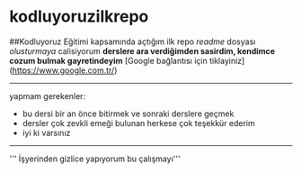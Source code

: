 # kodluyoruzilkrepo
##Kodluyoruz Eğitimi kapsamında açtığım ilk repo
*readme* dosyası _olusturmaya_ calisiyorum 
__derslere ara verdiğimden sasirdim, kendimce cozum bulmak gayretindeyim__
[Google bağlantısı için tiklayiniz] (https://www.google.com.tr/)
***********************************
yapmam gerekenler:
* bu dersi bir an önce bitirmek ve sonraki derslere geçmek
* dersler çok zevkli emeği bulunan herkese çok teşekkür ederim
* iyi ki varsınız
-------------------------------------------------
''' İşyerinden gizlice yapıyorum bu çalışmayı'''
